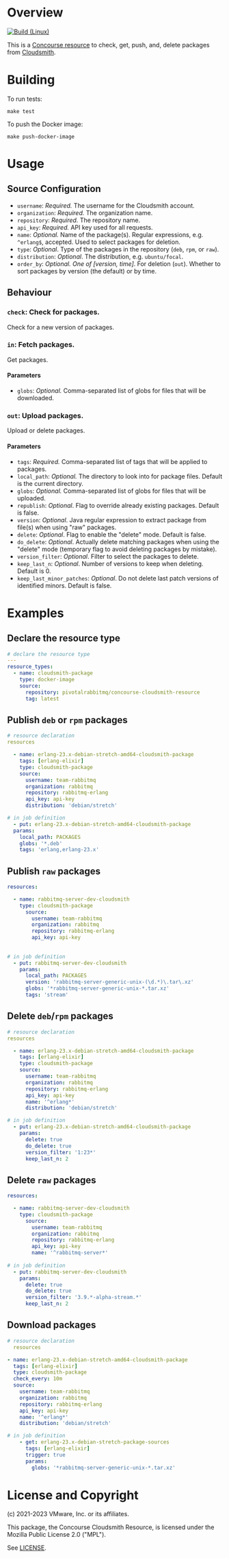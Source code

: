 # Overview

[![Build (Linux)](https://github.com/rabbitmq/concourse-cloudsmith-resource/actions/workflows/test-linux.yml/badge.svg)](https://github.com/rabbitmq/concourse-cloudsmith-resource/actions/workflows/test-linux.yml)

This is a [Concourse resource](https://concourse-ci.org/resources.html) to check, get, push, and, delete packages from [Cloudsmith](https://cloudsmith.io/).

# Building

To run tests:

```shell
make test
```

To push the Docker image:

```shell
make push-docker-image
```

# Usage

## Source Configuration

* `username`: *Required.* The username for the Cloudsmith account.
* `organization`: *Required.* The organization name.
* `repository`: *Required.* The repository name.
* `api_key`: *Required.* API key used for all requests. 
* `name`: *Optional.* Name of the package(s). Regular expressions, e.g. `^erlang$`, accepted. Used to select packages for deletion.
* `type`: *Optional*. Type of the packages in the repository (`deb`, `rpm`, or `raw`).
* `distribution`: *Optional*. The distribution, e.g. `ubuntu/focal`.
* `order_by`: *Optional. One of [version, time]*. For deletion (`out`). Whether to sort packages by version (the default) or by time.

## Behaviour

### `check`: Check for packages.

Check for a new version of packages.

### `in`: Fetch packages.

Get packages.

#### Parameters

* `globs`: *Optional.* Comma-separated list of globs for files that will be downloaded.

### `out`: Upload packages.

Upload or delete packages.

#### Parameters

* `tags`: *Required.* Comma-separated list of tags that will be applied to packages.
* `local_path`: *Optional.* The directory to look into for package files. Default is the current directory.
* `globs`: *Optional.* Comma-separated list of globs for files that will be uploaded.
* `republish`: *Optional*. Flag to override already existing packages. Default is false.
* `version`: *Optional*. Java regular expression to extract package from file(s) when using "raw"
  packages.
* `delete`: *Optional*. Flag to enable the "delete" mode. Default is false.
* `do_delete`: *Optional*. Actually delete matching packages when using the "delete" mode
  (temporary flag to avoid deleting packages by mistake).
* `version_filter`: *Optional*. Filter to select the packages to delete.
* `keep_last_n`: *Optional*. Number of versions to keep when deleting. Default is 0.
* `keep_last_minor_patches`: *Optional*. Do not delete last patch versions of identified minors. Default is false.


# Examples

## Declare the resource type

```yaml
# declare the resource type
---
resource_types:
  - name: cloudsmith-package
    type: docker-image
    source:
      repository: pivotalrabbitmq/concourse-cloudsmith-resource
      tag: latest
```

## Publish `deb` or `rpm` packages

```yaml
# resource declaration
resources

  - name: erlang-23.x-debian-stretch-amd64-cloudsmith-package
    tags: [erlang-elixir]
    type: cloudsmith-package
    source:
      username: team-rabbitmq
      organization: rabbitmq
      repository: rabbitmq-erlang
      api_key: api-key
      distribution: 'debian/stretch'

# in job definition
  - put: erlang-23.x-debian-stretch-amd64-cloudsmith-package
  params:
    local_path: PACKAGES
    globs: '*.deb'
    tags: 'erlang,erlang-23.x'
```

## Publish `raw` packages

```yaml
resources:

  - name: rabbitmq-server-dev-cloudsmith
    type: cloudsmith-package
      source:
        username: team-rabbitmq
        organization: rabbitmq
        repository: rabbitmq-erlang
        api_key: api-key
  
  
# in job definition
  - put: rabbitmq-server-dev-cloudsmith
    params:
      local_path: PACKAGES
      version: 'rabbitmq-server-generic-unix-(\d.*)\.tar\.xz'
      globs: '*rabbitmq-server-generic-unix-*.tar.xz'
      tags: 'stream'
```

## Delete `deb`/`rpm` packages

```yaml
# resource declaration
resources

  - name: erlang-23.x-debian-stretch-amd64-cloudsmith-package
    tags: [erlang-elixir]
    type: cloudsmith-package
    source:
      username: team-rabbitmq
      organization: rabbitmq
      repository: rabbitmq-erlang
      api_key: api-key
      name: '^erlang*'
      distribution: 'debian/stretch'

# in job definition
  - put: erlang-23.x-debian-stretch-amd64-cloudsmith-package
    params:
      delete: true
      do_delete: true
      version_filter: '1:23*'
      keep_last_n: 2
```

## Delete `raw` packages

```yaml
resources:

  - name: rabbitmq-server-dev-cloudsmith
    type: cloudsmith-package
      source:
        username: team-rabbitmq
        organization: rabbitmq
        repository: rabbitmq-erlang
        api_key: api-key
        name: '^rabbitmq-server*' 
  
# in job definition
  - put: rabbitmq-server-dev-cloudsmith
    params:
      delete: true
      do_delete: true
      version_filter: '3.9.*-alpha-stream.*'
      keep_last_n: 2
```

## Download packages

```yaml
# resource declaration
  resources

- name: erlang-23.x-debian-stretch-amd64-cloudsmith-package
  tags: [erlang-elixir]
  type: cloudsmith-package
  check_every: 10m
  source:
    username: team-rabbitmq
    organization: rabbitmq
    repository: rabbitmq-erlang
    api_key: api-key
    name: '^erlang*'
    distribution: 'debian/stretch'

# in job definition
    - get: erlang-23.x-debian-stretch-package-sources
      tags: [erlang-elixir]
      trigger: true
      params:
        globs: '*rabbitmq-server-generic-unix-*.tar.xz'
```

# License and Copyright

(c) 2021-2023 VMware, Inc. or its affiliates.

This package, the Concourse Cloudsmith Resource, is licensed
under the Mozilla Public License 2.0 ("MPL").

See [LICENSE](./LICENSE).

